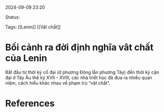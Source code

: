 
2024-09-09 23:20

Status:

Tags: [[Lenin]] [[Vật chất]]


# Bối cảnh ra đời định nghĩa vât chất của Lenin



Bắt đầu từ thời kỳ cổ đại (ở phương Đông lẫn phương Tây) đến thời kỳ cận đại ở Tây Âu thế kỷ XVII - XVIII, các nhà triết học đã đưa ra nhiều quan niệm, cách hiểu khác nhau về phạm trù “vật chất”.




# References





